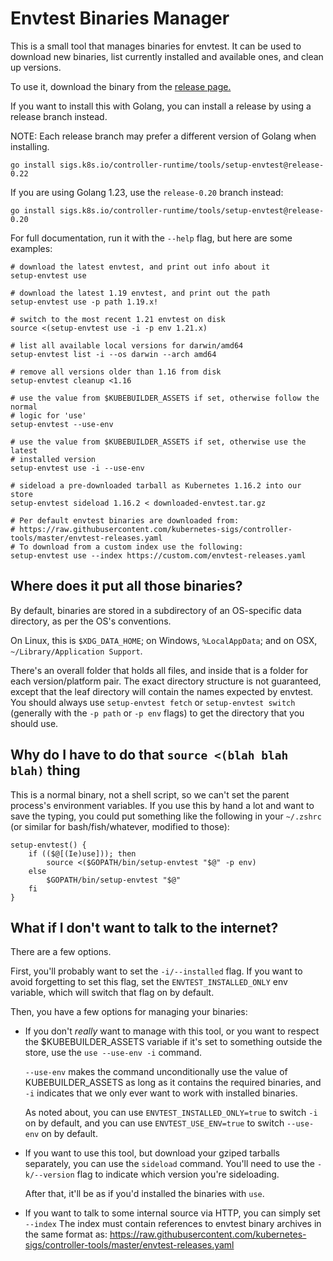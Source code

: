 # Envtest Binaries Manager

This is a small tool that manages binaries for envtest. It can be used to
download new binaries, list currently installed and available ones, and
clean up versions.

To use it, download the binary from the [release page.](https://github.com/kubernetes-sigs/controller-runtime/releases)

If you want to install this with Golang, you can install a release by using a release branch instead.

NOTE: Each release branch may prefer a different version of Golang when installing.

```shell
go install sigs.k8s.io/controller-runtime/tools/setup-envtest@release-0.22
```

If you are using Golang 1.23, use the `release-0.20` branch instead:

```shell
go install sigs.k8s.io/controller-runtime/tools/setup-envtest@release-0.20
```

For full documentation, run it with the `--help` flag, but here are some
examples:

```shell
# download the latest envtest, and print out info about it
setup-envtest use

# download the latest 1.19 envtest, and print out the path
setup-envtest use -p path 1.19.x!

# switch to the most recent 1.21 envtest on disk
source <(setup-envtest use -i -p env 1.21.x)

# list all available local versions for darwin/amd64
setup-envtest list -i --os darwin --arch amd64

# remove all versions older than 1.16 from disk
setup-envtest cleanup <1.16

# use the value from $KUBEBUILDER_ASSETS if set, otherwise follow the normal
# logic for 'use'
setup-envtest --use-env

# use the value from $KUBEBUILDER_ASSETS if set, otherwise use the latest
# installed version
setup-envtest use -i --use-env

# sideload a pre-downloaded tarball as Kubernetes 1.16.2 into our store
setup-envtest sideload 1.16.2 < downloaded-envtest.tar.gz

# Per default envtest binaries are downloaded from:
# https://raw.githubusercontent.com/kubernetes-sigs/controller-tools/master/envtest-releases.yaml
# To download from a custom index use the following:
setup-envtest use --index https://custom.com/envtest-releases.yaml

```

## Where does it put all those binaries?

By default, binaries are stored in a subdirectory of an OS-specific data
directory, as per the OS's conventions.

On Linux, this is `$XDG_DATA_HOME`; on Windows, `%LocalAppData`; and on
OSX, `~/Library/Application Support`.

There's an overall folder that holds all files, and inside that is
a folder for each version/platform pair. The exact directory structure is
not guaranteed, except that the leaf directory will contain the names
expected by envtest. You should always use `setup-envtest fetch` or
`setup-envtest switch` (generally with the `-p path` or `-p env` flags) to
get the directory that you should use.

## Why do I have to do that `source <(blah blah blah)` thing

This is a normal binary, not a shell script, so we can't set the parent
process's environment variables. If you use this by hand a lot and want
to save the typing, you could put something like the following in your
`~/.zshrc` (or similar for bash/fish/whatever, modified to those):

```shell
setup-envtest() {
    if (($@[(Ie)use])); then
        source <($GOPATH/bin/setup-envtest "$@" -p env)
    else
        $GOPATH/bin/setup-envtest "$@"
    fi
}
```

## What if I don't want to talk to the internet?

There are a few options.

First, you'll probably want to set the `-i/--installed` flag. If you want
to avoid forgetting to set this flag, set the `ENVTEST_INSTALLED_ONLY`
env variable, which will switch that flag on by default.

Then, you have a few options for managing your binaries:

- If you don't *really* want to manage with this tool, or you want to
  respect the $KUBEBUILDER_ASSETS variable if it's set to something
  outside the store, use the `use --use-env -i` command.

  `--use-env` makes the command unconditionally use the value of
  KUBEBUILDER_ASSETS as long as it contains the required binaries, and
  `-i` indicates that we only ever want to work with installed binaries.

  As noted about, you can use `ENVTEST_INSTALLED_ONLY=true` to switch `-i`
  on by default, and you can use `ENVTEST_USE_ENV=true` to switch
  `--use-env` on by default.

- If you want to use this tool, but download your gziped tarballs
  separately, you can use the `sideload` command. You'll need to use the
  `-k/--version` flag to indicate which version you're sideloading.

  After that, it'll be as if you'd installed the binaries with `use`.

- If you want to talk to some internal source via HTTP, you can simply set `--index`
  The index must contain references to envtest binary archives in the same format as:
  https://raw.githubusercontent.com/kubernetes-sigs/controller-tools/master/envtest-releases.yaml
